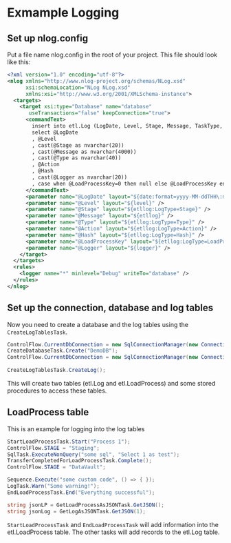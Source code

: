 # Exmample Logging 

## Set up nlog.config

Put a file name nlog.config in the root of your project. This file should look like this:

```xml
<?xml version="1.0" encoding="utf-8"?>
<nlog xmlns="http://www.nlog-project.org/schemas/NLog.xsd"
      xsi:schemaLocation="NLog NLog.xsd"
      xmlns:xsi="http://www.w3.org/2001/XMLSchema-instance">
  <targets>
    <target xsi:type="Database" name="database"
       useTransactions="false" keepConnection="true">
      <commandText>
        insert into etl.Log (LogDate, Level, Stage, Message, TaskType, TaskAction, TaskHash, Source, LoadProcessKey)
        select @LogDate
        , @Level
        , cast(@Stage as nvarchar(20))
        , cast(@Message as nvarchar(4000))
        , cast(@Type as nvarchar(40))
        , @Action
        , @Hash
        , cast(@Logger as nvarchar(20))
        , case when @LoadProcessKey=0 then null else @LoadProcessKey end
      </commandText>
      <parameter name="@LogDate" layout="${date:format=yyyy-MM-ddTHH\:mm\:ss.fff}" />
      <parameter name="@Level" layout="${level}" />
      <parameter name="@Stage" layout="${etllog:LogType=Stage}" />
      <parameter name="@Message" layout="${etllog}" />
      <parameter name="@Type" layout="${etllog:LogType=Type}" />
      <parameter name="@Action" layout="${etllog:LogType=Action}" />
      <parameter name="@Hash" layout="${etllog:LogType=Hash}" />
      <parameter name="@LoadProcessKey" layout="${etllog:LogType=LoadProcessKey}" />
      <parameter name="@Logger" layout="${logger}" />
    </target>
  </targets>
  <rules>
    <logger name="*" minlevel="Debug" writeTo="database" />
  </rules>
</nlog>
```

## Set up the connection, database and log tables

Now you need to create a database and the log tables using the `CreateLogTablesTask`.

```C#
ControlFlow.CurrentDbConnection = new SqlConnectionManager(new ConnectionString("Data Source=.;Integrated Security=SSPI;"));
CreateDatabaseTask.Create("DemoDB");
ControlFlow.CurrentDbConnection = new SqlConnectionManager(new ConnectionString("Data Source=.;Integrated Security=SSPI;Initial Catalog=DemoDB;"));
            
CreateLogTablesTask.CreateLog();
```

This will create two tables (etl.Log and etl.LoadProcess) and some stored procedures to access these tables. 

## LoadProcess table

This is an example for logging into the log tables

```C#
StartLoadProcessTask.Start("Process 1");
ControlFlow.STAGE = "Staging";
SqlTask.ExecuteNonQuery("some sql", "Select 1 as test");
TransferCompletedForLoadProcessTask.Complete();
ControlFlow.STAGE = "DataVault";

Sequence.Execute("some custom code", () => { });
LogTask.Warn("Some warning!");
EndLoadProcessTask.End("Everything successful");

string jsonLP = GetLoadProcessAsJSONTask.GetJSON();
string jsonLog = GetLogAsJSONTask.GetJSON(1);            
```

`StartLoadProcessTask` and `EndLoadProcessTask` will add information into the etl.LoadProcess table. The other tasks will add records to the etl.Log table.
